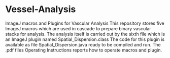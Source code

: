 # Vessel-Analysis
ImageJ macros and Plugins for Vascular Analysis
This repository stores five ImageJ macros which are used in cascade to prepare binary vascular stacks for analysis. The analysis itself is carried out by the sixth file which is an ImageJ plugin named Spatial_Dispersion.class The code for this plugin is available as file Spatial_Dispersion.java ready to be compiled and run. The .pdf files Operating Instructions reports how to operate macros and plugin.

